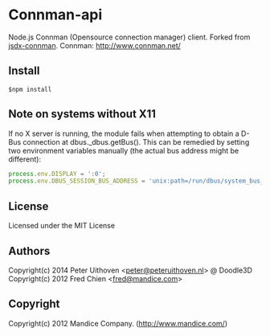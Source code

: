 Connman-api
===============
Node.js Connman (Opensource connection manager) client. 
Forked from [jsdx-connman](https://github.com/cfsghost/jsdx-connman). 
Connman: http://www.connman.net/

Install
---
```$npm install```

Note on systems without X11
---
If no X server is running, the module fails when attempting to obtain 
a D-Bus connection at dbus._dbus.getBus(). This can be remedied by 
setting two environment variables manually (the actual bus address might be different):

``` javascript
process.env.DISPLAY = ':0';
process.env.DBUS_SESSION_BUS_ADDRESS = 'unix:path=/run/dbus/system_bus_socket';
```

License
---
Licensed under the MIT License

Authors
-
Copyright(c) 2014 Peter Uithoven <<peter@peteruithoven.nl>> @ Doodle3D
Copyright(c) 2012 Fred Chien <<fred@mandice.com>>

Copyright
-
Copyright(c) 2012 Mandice Company.
(http://www.mandice.com/)
